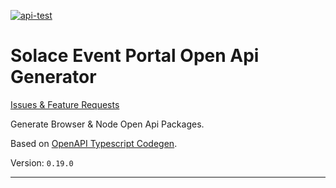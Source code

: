 [![api-test](https://github.com/SolaceLabs/ep-openapi-typescript/actions/workflows/api-test.yml/badge.svg)](https://github.com/SolaceLabs/ep-openapi-typescript/actions/workflows/api-test.yml)

# Solace Event Portal Open Api Generator

[Issues & Feature Requests](https://github.com/SolaceLabs/ep-openapi-typescript/issues)

Generate Browser & Node Open Api Packages.

Based on [OpenAPI Typescript Codegen](https://github.com/ferdikoomen/openapi-typescript-codegen).

Version: `0.19.0`

---
